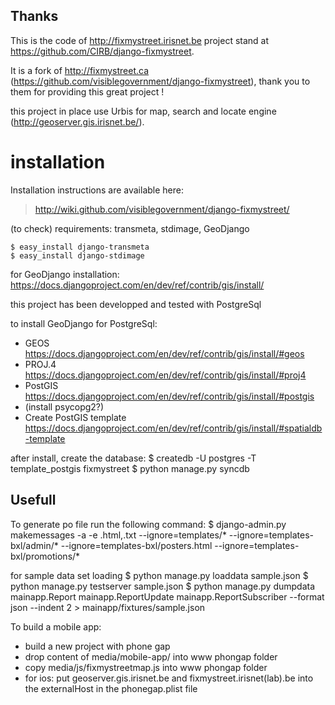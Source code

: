 
Thanks
------
This is the code of http://fixmystreet.irisnet.be project stand at https://github.com/CIRB/django-fixmystreet.

It is a fork of http://fixmystreet.ca (https://github.com/visiblegovernment/django-fixmystreet), thank you to them for providing this great project !

this project in place use Urbis for map, search and locate engine (http://geoserver.gis.irisnet.be/).

installation
============

Installation instructions are available here:
> http://wiki.github.com/visiblegovernment/django-fixmystreet/


(to check)
requirements: transmeta, stdimage, GeoDjango

    $ easy_install django-transmeta
    $ easy_install django-stdimage

for GeoDjango installation:
https://docs.djangoproject.com/en/dev/ref/contrib/gis/install/


this project has been developped and tested with PostgreSql

to install GeoDjango for PostgreSql:
* GEOS https://docs.djangoproject.com/en/dev/ref/contrib/gis/install/#geos
* PROJ.4 https://docs.djangoproject.com/en/dev/ref/contrib/gis/install/#proj4
* PostGIS https://docs.djangoproject.com/en/dev/ref/contrib/gis/install/#postgis
* (install psycopg2?)
* Create PostGIS template https://docs.djangoproject.com/en/dev/ref/contrib/gis/install/#spatialdb-template


after install, create the database:
    $ createdb -U postgres -T template_postgis fixmystreet
    $ python manage.py syncdb


Usefull
-------
To generate po file run the following command:
    $ django-admin.py makemessages -a -e .html,.txt --ignore=templates/* --ignore=templates-bxl/admin/* --ignore=templates-bxl/posters.html --ignore=templates-bxl/promotions/*

for sample data set loading
    $ python manage.py loaddata sample.json
    $ python manage.py testserver sample.json
    $ python manage.py dumpdata mainapp.Report mainapp.ReportUpdate mainapp.ReportSubscriber --format json --indent 2 > mainapp/fixtures/sample.json


To build a mobile app:
* build a new project with phone gap
* drop content of media/mobile-app/ into www phongap folder
* copy media/js/fixmystreetmap.js into www phongap folder
* for ios: put geoserver.gis.irisnet.be and fixmystreet.irisnet(lab).be into the externalHost in the phonegap.plist file


